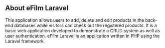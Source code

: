 ## About eFilm Laravel
This application allows users to add, delete and edit products in the back-end databases while visitors can check out the registered products. It is a basic web application developed to demonstrate a CRUD system as well as user authentication. eFilm Laravel is an application written in PHP using the Laravel framework.


